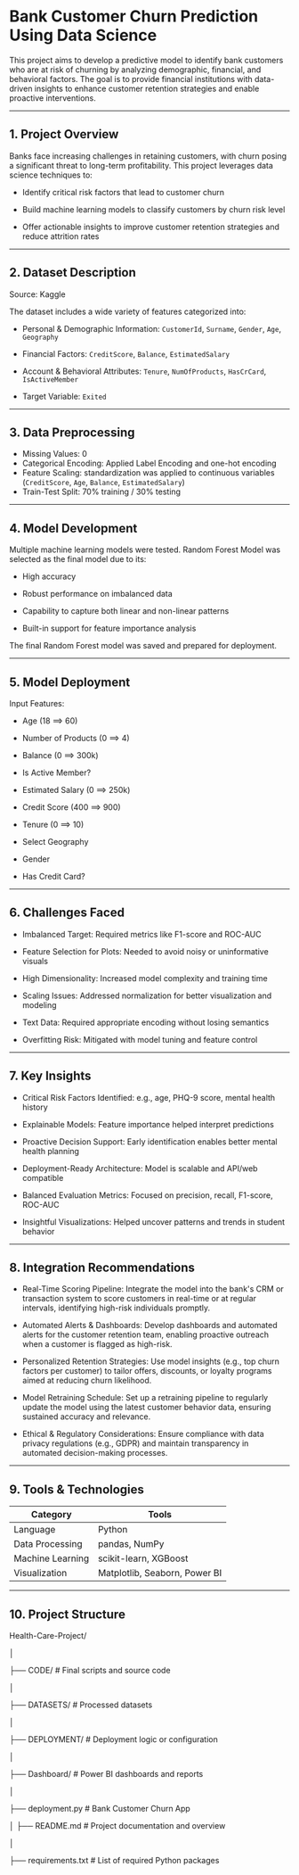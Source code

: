 # Bank Customer Churn Prediction Using Data Science
This project aims to develop a predictive model to identify bank customers who are at risk of churning by analyzing demographic, financial, and behavioral factors. The goal is to provide financial institutions with data-driven insights to enhance customer retention strategies and enable proactive interventions.

----

## 1. Project Overview
Banks face increasing challenges in retaining customers, with churn posing a significant threat to long-term profitability. This project leverages data science techniques to:

- Identify critical risk factors that lead to customer churn

- Build machine learning models to classify customers by churn risk level

- Offer actionable insights to improve customer retention strategies and reduce attrition rates

----

## 2. Dataset Description
Source: Kaggle

The dataset includes a wide variety of features categorized into:

- Personal & Demographic Information:
    `CustomerId`, `Surname`, `Gender`, `Age`, `Geography`

- Financial Factors:
    `CreditScore`, `Balance`, `EstimatedSalary`
  
- Account & Behavioral Attributes:
    `Tenure`, `NumOfProducts`, `HasCrCard`, `IsActiveMember`

- Target Variable:
    `Exited`

----

## 3. Data Preprocessing

- Missing Values: 0
- Categorical Encoding: Applied Label Encoding and one-hot encoding
- Feature Scaling: standardization was applied to continuous variables (`CreditScore`, `Age`, `Balance`, `EstimatedSalary`)
- Train-Test Split: 70% training / 30% testing

----

## 4. Model Development
Multiple machine learning models were tested. Random Forest Model was selected as the final model due to its:

- High accuracy

- Robust performance on imbalanced data

- Capability to capture both linear and non-linear patterns

- Built-in support for feature importance analysis

The final Random Forest model was saved and prepared for deployment.

----

## 5. Model Deployment
Input Features:

- Age (18 ==> 60)

- Number of Products (0 ==> 4)

- Balance (0 ==> 300k)

- Is Active Member?

- Estimated Salary (0 ==> 250k)

- Credit Score (400 ==> 900)

- Tenure (0 ==> 10)

- Select Geography

- Gender

- Has Credit Card?

----

## 6. Challenges Faced
- Imbalanced Target: Required metrics like F1-score and ROC-AUC

- Feature Selection for Plots: Needed to avoid noisy or uninformative visuals

- High Dimensionality: Increased model complexity and training time

- Scaling Issues: Addressed normalization for better visualization and modeling

- Text Data: Required appropriate encoding without losing semantics

- Overfitting Risk: Mitigated with model tuning and feature control

-----

## 7. Key Insights
- Critical Risk Factors Identified: e.g., age, PHQ-9 score, mental health history

- Explainable Models: Feature importance helped interpret predictions

- Proactive Decision Support: Early identification enables better mental health planning

- Deployment-Ready Architecture: Model is scalable and API/web compatible

- Balanced Evaluation Metrics: Focused on precision, recall, F1-score, ROC-AUC

- Insightful Visualizations: Helped uncover patterns and trends in student behavior

----

## 8. Integration Recommendations
- Real-Time Scoring Pipeline: Integrate the model into the bank's CRM or transaction system to score customers in real-time or at regular intervals, identifying high-risk individuals promptly.

- Automated Alerts & Dashboards: Develop dashboards and automated alerts for the customer retention team, enabling proactive outreach when a customer is flagged as high-risk.

- Personalized Retention Strategies: Use model insights (e.g., top churn factors per customer) to tailor offers, discounts, or loyalty programs aimed at reducing churn likelihood.
  
- Model Retraining Schedule: Set up a retraining pipeline to regularly update the model using the latest customer behavior data, ensuring sustained accuracy and relevance.

- Ethical & Regulatory Considerations: Ensure compliance with data privacy regulations (e.g., GDPR) and maintain transparency in automated decision-making processes.

----

## 9. Tools & Technologies

| Category         | Tools                         |
| ---------------- | ----------------------------- |
| Language         | Python                        |
| Data Processing  | pandas, NumPy                 |
| Machine Learning | scikit-learn, XGBoost         |
| Visualization    | Matplotlib, Seaborn, Power BI |

----

## 10. Project Structure
Health-Care-Project/

│

├── CODE/                          # Final scripts and source code

│

├── DATASETS/                      # Processed datasets

│

├── DEPLOYMENT/                    # Deployment logic or configuration

│

├── Dashboard/                     # Power BI dashboards and reports

│

├── deployment.py                  # Bank Customer Churn App

│
├── README.md                      # Project documentation and overview

│

├── requirements.txt               # List of required Python packages


